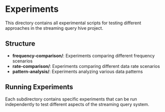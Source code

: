 # Experiments

This directory contains all experimental scripts for testing different approaches in the streaming query hive project.

## Structure

- **frequency-comparison/**: Experiments comparing different frequency scenarios
- **rate-comparison/**: Experiments comparing different data rate scenarios  
- **pattern-analysis/**: Experiments analyzing various data patterns

## Running Experiments

Each subdirectory contains specific experiments that can be run independently to test different aspects of the streaming query system.

